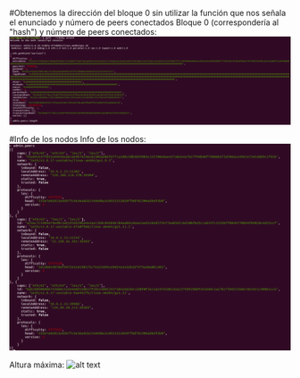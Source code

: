 #Obtenemos la dirección del bloque 0 sin utilizar la función que nos señala el enunciado y número de peers conectados
Bloque 0 (correspondería al "hash") y número de peers conectados: 
![alt text](https://github.com/PedroCCBlck/Dise-o-y-desarrollo/blob/master/PEC1/block%200%20rinkeby.png "Bloque 0")

#Info de los nodos
Info de los nodos: 
![alt text](https://github.com/PedroCCBlck/Dise-o-y-desarrollo/blob/master/PEC1/peers.png "Info de los nodos")


Altura máxima: 
![alt text](https://github.com/PedroCCBlck/Dise-o-y-desarrollo/blob/master/PEC1/altura%20m%C3%A1xima.png "Altura máxima")

